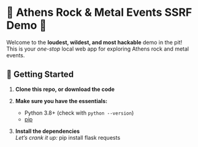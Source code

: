 # 🎸 Athens Rock & Metal Events SSRF Demo 🤘

Welcome to the **loudest, wildest, and most hackable** demo in the pit!  
This is your *one-stop* local web app for exploring Athens rock and metal events.

## 🤟 Getting Started

1. **Clone this repo, or download the code**

2. **Make sure you have the essentials:**
   - Python 3.8+ (check with `python --version`)
   - [pip](https://pip.pypa.io/en/stable/installation/)
   
3. **Install the dependencies**  
   _Let’s crank it up:_
   pip install flask requests

